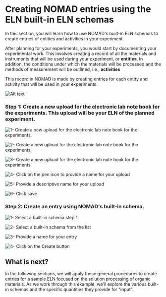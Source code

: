 # Creating NOMAD entries using the ELN built-in ELN schemas
In this section, you will learn how to use NOMAD's built-in ELN schemas to create entries of entities and activities in your experiment.

After planning for your experiments, you would start by documenting your experimental work. This involves creating a record of all the materials and instruments that will be used during your experiment, or **entities**. In addition, the conditions under which the materials will be processed and the methods of measurement will be outlined, i.e., **activities**

This record in NOMAD is made by creating entries for each entity and activity that will be used in your experiments.

![Alt text](../images/overview/3.png)



### **Step 1:** Create a new upload for the electronic lab note book for the experiments. This upload will be your ELN of the planned experiment. 

![1- Create a new upload for the electronic lab note book for the experiments.](../images/ELN_builtin_schema/1.png)

![2- Create a new upload for the electronic lab note book for the experiments.](../images/ELN_builtin_schema/2.png)
    
![3- Create a new upload for the electronic lab note book for the experiments.](../images/ELN_builtin_schema/3.png)
    
![4- Click on the pen icon to provide a name for your upload](../images/ELN_builtin_schema/4.png)
    
![5- Provide a descriptive name for your upload](../images/ELN_builtin_schema/5.png)
    
![6- Click save](../images/ELN_builtin_schema/6.png)

### **Step 2:** Create an **entry** using NOMAD's built-in schema.

![1- Select a built-in schema step 1.](../images/ELN_builtin_schema/7.png)

![2- Select a built-in schema from the list](../images/ELN_builtin_schema/8.png)

![3- Provide a name for your entry](../images/ELN_builtin_schema/9.png)

![4- Click on the Create button](../images/ELN_builtin_schema/10.png)


## What is next?
In the following sections, we will apply these general procedures to create entries for a sample ELN focused on the solution processing of organic materials. As we work through this example, we'll explore the various built-in schemas and the specific quantities they provide for "input".